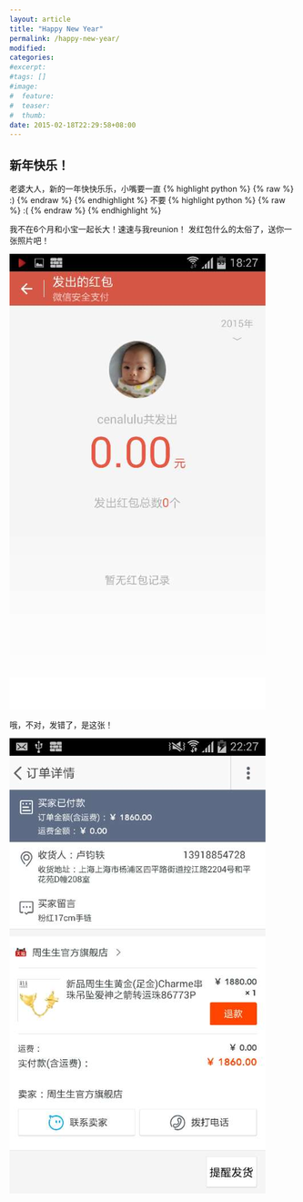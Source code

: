 ```yaml
---
layout: article
title: "Happy New Year"
permalink: /happy-new-year/
modified:
categories: 
#excerpt:
#tags: []
#image:
#  feature:
#  teaser:
#  thumb:
date: 2015-02-18T22:29:58+08:00
---
```


## 新年快乐！

老婆大人，新的一年快快乐乐，小嘴要一直 
{% highlight python %}
{% raw %}
:)
{% endraw %}
{% endhighlight %}
不要
{% highlight python %}
{% raw %}
:(
{% endraw %}
{% endhighlight %}

我不在6个月和小宝一起长大！速速与我reunion！
发红包什么的太俗了，送你一张照片吧！

![zero](/images/zero.jpg)

哦，不对，发错了，是这张！

![happy_new_year](/images/happy_new_year.jpg)




